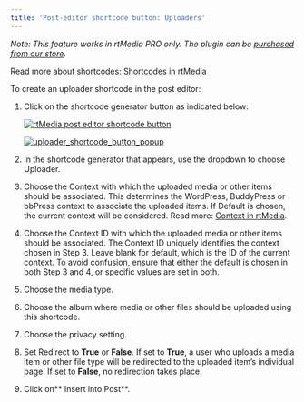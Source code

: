 ```yaml
---
title: 'Post-editor shortcode button: Uploaders'
---
```


_Note: This feature works in rtMedia PRO only. The plugin can be [purchased from our store](https://rtcamp.com/store/rtmedia-pro/)._

Read more about shortcodes: [Shortcodes in rtMedia](https://rtcamp.com/rtmedia/docs/common/shortcodes/)

To create an uploader shortcode in the post editor:
	
1. Click on the shortcode generator button as indicated below:

    [![rtMedia post editor shortcode button](https://rtcamp.com/wp-content/uploads/2013/11/rtMediaShortcodeGeneratorButton.png)](https://rtcamp.com/wp-content/uploads/2013/11/rtMediaShortcodeGeneratorButton.png)

    [![uploader_shortcode_button_popup](https://cloud.githubusercontent.com/assets/7771963/7135627/3d433952-e2c6-11e4-8e67-d3074f7b9243.png)](https://cloud.githubusercontent.com/assets/7771963/7135627/3d433952-e2c6-11e4-8e67-d3074f7b9243.png)

2. In the shortcode generator that appears, use the dropdown to choose Uploader.
	
3. Choose the Context with which the uploaded media or other items should be associated. This determines the WordPress, BuddyPress or bbPress context to associate the uploaded items. If Default is chosen, the current context will be considered. Read more: [Context in rtMedia](https://rtcamp.com/rtmedia/docs/core-concepts/context/).
	
4. Choose the Context ID with which the uploaded media or other items should be associated. The Context ID uniquely identifies the context chosen in Step 3. Leave blank for default, which is the ID of the current context.
To avoid confusion, ensure that either the default is chosen in both Step 3 and 4, or specific values are set in both.

5. Choose the media type.

6. Choose the album where media or other files should be uploaded using this shortcode.

7. Choose the privacy setting.
	
8. Set Redirect to **True** or **False**. If set to **True**, a user who uploads a media item or other file type will be redirected to the uploaded item’s individual page. If set to **False**, no redirection takes place.
	
9. Click on** Insert into Post**.

